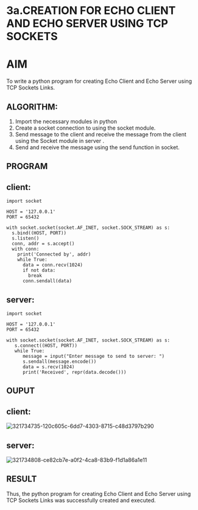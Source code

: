 # 3a.CREATION FOR ECHO CLIENT AND ECHO SERVER USING TCP SOCKETS
# AIM
To write a python program for creating Echo Client and Echo Server using TCP
Sockets Links.
## ALGORITHM:
1. Import the necessary modules in python
2. Create a socket connection to using the socket module.
3. Send message to the client and receive the message from the client using the Socket module in
 server .
4. Send and receive the message using the send function in socket.
## PROGRAM
## client:
```
import socket

HOST = '127.0.0.1'  
PORT = 65432       

with socket.socket(socket.AF_INET, socket.SOCK_STREAM) as s:
  s.bind((HOST, PORT))
  s.listen()
  conn, addr = s.accept()
  with conn:
    print('Connected by', addr)
    while True:
      data = conn.recv(1024)
      if not data:
        break
      conn.sendall(data)
```
## server:
```
import socket

HOST = '127.0.0.1'  
PORT = 65432        

with socket.socket(socket.AF_INET, socket.SOCK_STREAM) as s:
   s.connect((HOST, PORT))
   while True:
      message = input("Enter message to send to server: ")
      s.sendall(message.encode())
      data = s.recv(1024)
      print('Received', repr(data.decode()))
```
## OUPUT
## client:
![321734735-120c605c-6dd7-4303-8715-c48d3797b290](https://github.com/Rithviknathan/3a.Sockets_Creation_for_Echo_Client_and_Echo_Server/assets/148410509/11ea9b67-df7b-402d-9901-804198cf9e26)
## server:
![321734808-ce82cb7e-a0f2-4ca8-83b9-f1d1a86a1e11](https://github.com/Rithviknathan/3a.Sockets_Creation_for_Echo_Client_and_Echo_Server/assets/148410509/e3f812ac-699e-40be-8c09-8cc572ea2f99)

## RESULT
Thus, the python program for creating Echo Client and Echo Server using TCP Sockets Links 
was successfully created and executed.
